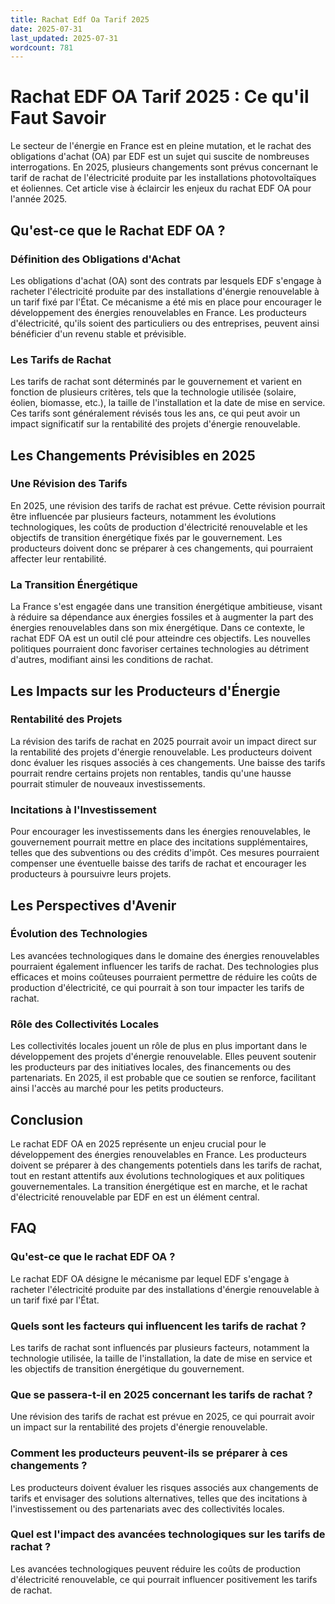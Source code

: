 ```yaml
---
title: Rachat Edf Oa Tarif 2025
date: 2025-07-31
last_updated: 2025-07-31
wordcount: 781
---
```


# Rachat EDF OA Tarif 2025 : Ce qu'il Faut Savoir

Le secteur de l'énergie en France est en pleine mutation, et le rachat des obligations d'achat (OA) par EDF est un sujet qui suscite de nombreuses interrogations. En 2025, plusieurs changements sont prévus concernant le tarif de rachat de l'électricité produite par les installations photovoltaïques et éoliennes. Cet article vise à éclaircir les enjeux du rachat EDF OA pour l'année 2025.

## Qu'est-ce que le Rachat EDF OA ?

### Définition des Obligations d'Achat

Les obligations d'achat (OA) sont des contrats par lesquels EDF s'engage à racheter l'électricité produite par des installations d'énergie renouvelable à un tarif fixé par l'État. Ce mécanisme a été mis en place pour encourager le développement des énergies renouvelables en France. Les producteurs d'électricité, qu'ils soient des particuliers ou des entreprises, peuvent ainsi bénéficier d'un revenu stable et prévisible.

### Les Tarifs de Rachat

Les tarifs de rachat sont déterminés par le gouvernement et varient en fonction de plusieurs critères, tels que la technologie utilisée (solaire, éolien, biomasse, etc.), la taille de l'installation et la date de mise en service. Ces tarifs sont généralement révisés tous les ans, ce qui peut avoir un impact significatif sur la rentabilité des projets d'énergie renouvelable.

## Les Changements Prévisibles en 2025

### Une Révision des Tarifs

En 2025, une révision des tarifs de rachat est prévue. Cette révision pourrait être influencée par plusieurs facteurs, notamment les évolutions technologiques, les coûts de production d'électricité renouvelable et les objectifs de transition énergétique fixés par le gouvernement. Les producteurs doivent donc se préparer à ces changements, qui pourraient affecter leur rentabilité.

### La Transition Énergétique

La France s'est engagée dans une transition énergétique ambitieuse, visant à réduire sa dépendance aux énergies fossiles et à augmenter la part des énergies renouvelables dans son mix énergétique. Dans ce contexte, le rachat EDF OA est un outil clé pour atteindre ces objectifs. Les nouvelles politiques pourraient donc favoriser certaines technologies au détriment d'autres, modifiant ainsi les conditions de rachat.

## Les Impacts sur les Producteurs d'Énergie

### Rentabilité des Projets

La révision des tarifs de rachat en 2025 pourrait avoir un impact direct sur la rentabilité des projets d'énergie renouvelable. Les producteurs doivent donc évaluer les risques associés à ces changements. Une baisse des tarifs pourrait rendre certains projets non rentables, tandis qu'une hausse pourrait stimuler de nouveaux investissements.

### Incitations à l'Investissement

Pour encourager les investissements dans les énergies renouvelables, le gouvernement pourrait mettre en place des incitations supplémentaires, telles que des subventions ou des crédits d'impôt. Ces mesures pourraient compenser une éventuelle baisse des tarifs de rachat et encourager les producteurs à poursuivre leurs projets.

## Les Perspectives d'Avenir

### Évolution des Technologies

Les avancées technologiques dans le domaine des énergies renouvelables pourraient également influencer les tarifs de rachat. Des technologies plus efficaces et moins coûteuses pourraient permettre de réduire les coûts de production d'électricité, ce qui pourrait à son tour impacter les tarifs de rachat.

### Rôle des Collectivités Locales

Les collectivités locales jouent un rôle de plus en plus important dans le développement des projets d'énergie renouvelable. Elles peuvent soutenir les producteurs par des initiatives locales, des financements ou des partenariats. En 2025, il est probable que ce soutien se renforce, facilitant ainsi l'accès au marché pour les petits producteurs.

## Conclusion

Le rachat EDF OA en 2025 représente un enjeu crucial pour le développement des énergies renouvelables en France. Les producteurs doivent se préparer à des changements potentiels dans les tarifs de rachat, tout en restant attentifs aux évolutions technologiques et aux politiques gouvernementales. La transition énergétique est en marche, et le rachat d'électricité renouvelable par EDF en est un élément central.

## FAQ

### Qu'est-ce que le rachat EDF OA ?

Le rachat EDF OA désigne le mécanisme par lequel EDF s'engage à racheter l'électricité produite par des installations d'énergie renouvelable à un tarif fixé par l'État.

### Quels sont les facteurs qui influencent les tarifs de rachat ?

Les tarifs de rachat sont influencés par plusieurs facteurs, notamment la technologie utilisée, la taille de l'installation, la date de mise en service et les objectifs de transition énergétique du gouvernement.

### Que se passera-t-il en 2025 concernant les tarifs de rachat ?

Une révision des tarifs de rachat est prévue en 2025, ce qui pourrait avoir un impact sur la rentabilité des projets d'énergie renouvelable.

### Comment les producteurs peuvent-ils se préparer à ces changements ?

Les producteurs doivent évaluer les risques associés aux changements de tarifs et envisager des solutions alternatives, telles que des incitations à l'investissement ou des partenariats avec des collectivités locales.

### Quel est l'impact des avancées technologiques sur les tarifs de rachat ?

Les avancées technologiques peuvent réduire les coûts de production d'électricité renouvelable, ce qui pourrait influencer positivement les tarifs de rachat.
